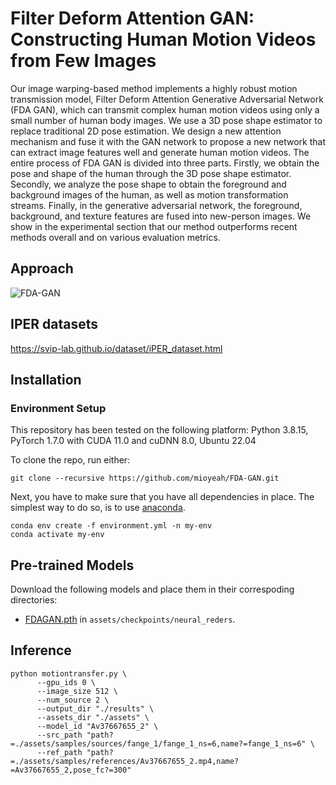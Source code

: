 # Filter Deform Attention GAN: Constructing Human Motion Videos from Few Images

Our image warping-based method implements a highly robust motion transmission model, Filter Deform Attention Generative Adversarial Network (FDA GAN), which can transmit complex human motion videos using only a small number of human body images. We use a 3D pose shape estimator to replace traditional 2D pose estimation. We design a new attention mechanism and fuse it with the GAN network to propose a new network that can extract image features well and generate human motion videos. The entire process of FDA GAN is divided into three parts. Firstly, we obtain the pose and shape of the human through the 3D pose shape estimator. Secondly, we analyze the pose shape to obtain the foreground and background images of the human, as well as motion transformation streams. Finally, in the generative adversarial network, the foreground, background, and texture features are fused into new-person images. We show in the experimental section that our method outperforms recent methods overall and on various evaluation metrics.

## Approach

![FDA-GAN](https://github.com/mioyeah/FDA-GAN/data/FDA-GAN.jpg)

## IPER datasets
https://svip-lab.github.io/dataset/iPER_dataset.html

## Installation
### Environment Setup
This repository has been tested on the following platform:
Python 3.8.15, PyTorch 1.7.0 with CUDA 11.0 and cuDNN 8.0, Ubuntu 22.04

To clone the repo, run either:
```
git clone --recursive https://github.com/mioyeah/FDA-GAN.git
```
Next, you have to make sure that you have all dependencies in place.
The simplest way to do so, is to use [anaconda](https://www.anaconda.com/). 
```
conda env create -f environment.yml -n my-env
conda activate my-env
```

## Pre-trained Models
Download the following models and place them in their correspoding directories:
- [FDAGAN.pth]((https://drive.google.com/file/d/19_rbhSSDknZO4DnBU018uaW9QratNxbk/view?usp=drive_link)) in
`assets/checkpoints/neural_reders`.

## Inference
```
python motiontransfer.py \
      --gpu_ids 0 \
      --image_size 512 \
      --num_source 2 \
      --output_dir "./results" \
      --assets_dir "./assets" \
      --model_id "Av37667655_2" \
      --src_path "path?=./assets/samples/sources/fange_1/fange_1_ns=6,name?=fange_1_ns=6" \
      --ref_path "path?=./assets/samples/references/Av37667655_2.mp4,name?=Av37667655_2,pose_fc?=300" 
```
